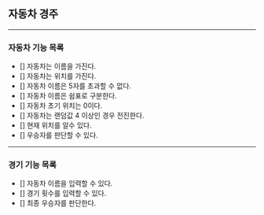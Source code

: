 ## 자동차 경주
- - - 
### 자동차 기능 목록
- [] 자동차는 이름을 가진다.
- [] 자동차는 위치를 가진다.
- [] 자동차 이름은 5자를 초과할 수 없다.
- [] 자동차 이름은 쉼표로 구분한다.
- [] 자동차 초기 위치는 0이다.
- [] 자동차는 랜덤값 4 이상인 경우 전진한다.
- [] 현재 위치를 알수 있다.
- [] 우승자를 판단할 수 있다.

- - -
### 경기 기능 목록
- [] 자동차 이름을 입력할 수 있다.
- [] 경기 횟수를 입력할 수 있다.
- [] 최종 우승자를 판단한다.


